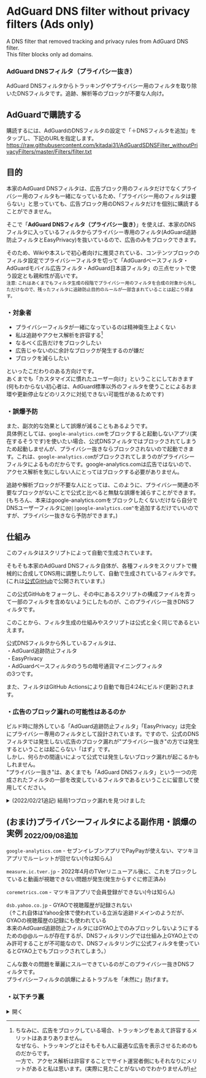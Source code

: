 # AdGuard DNS filter without privacy filters (Ads only)
A DNS filter that removed tracking and privacy rules from AdGuard DNS filter.  
This filter blocks only ad domains.

### AdGuard DNSフィルタ（プライバシー抜き）
AdGuard DNSフィルタからトラッキングやプライバシー用のフィルタを取り除いたDNSフィルタです。追跡、解析等のブロックが不要な人向け。

## AdGuardで購読する
購読するには、AdGuardのDNSフィルタの設定で「＋DNSフィルタを追加」をタップし、下記のURLを指定します。  
https://raw.githubusercontent.com/kitadai31/AdGuardSDNSFilter_withoutPrivacyFilters/master/Filters/filter.txt

## 目的
本家のAdGuard DNSフィルタは、広告ブロック用のフィルタだけでなくプライバシー用のフィルタも一緒になっているため、「プライバシー用のフィルタは要らない」と思っていても、広告ブロック用のDNSフィルタだけを個別に購読することができません。

そこで「**AdGuard DNSフィルタ（プライバシー抜き）**」を使えば、本家のDNSフィルタに入っているフィルタからプライバシー専用のフィルタ(AdGuard追跡防止フィルタとEasyPrivacy)を抜いているので、広告のみをブロックできます。

そのため、Wikiや本スレで初心者向けに推奨されている、コンテンツブロックのフィルタ設定でプライバシーフィルタを切って「AdGuardベースフィルタ・AdGuardモバイル広告フィルタ・AdGuard日本語フィルタ」の三点セットで使う設定とも親和性が高いです。  
<sub>注意: これはあくまでもフィルタ生成の段階でプライバシー用のフィルタを合成の対象から外しただけなので、残ったフィルタに追跡防止目的のルールが一部含まれていることは起こり得ます。</sub>

### ・対象者
* プライバシーフィルタが一緒になっているのは精神衛生上よくない
* 私は追跡やアクセス解析を許容する[^1]
* なるべく広告だけをブロックしたい
* 広告じゃないのに余計なブロックが発生するのが嫌だ
* ブロックを減らしたい

といったこだわりのある方向けです。  
あくまでも「カスタマイズに慣れたユーザー向け」ということにしておきます  
(何もわからない初心者は、AdGuard標準以外のフィルタを使うことによるおま環や更新停止などのリスクに対処できない可能性があるためです)

### ・誤爆予防
また、副次的な効果として誤爆が減ることもあるようです。  
具体例としては、`google-analytics.com`をブロックすると起動しないアプリ(実在するそうです)を使いたい場合、公式DNSフィルタではブロックされてしまうため起動しませんが、プライバシー抜きならブロックされないので起動できます。これは、`google-analytics.com`がブロックされてしまうのがプライバシーフィルタによるものだからです。google-analytics.comは広告ではないので、アクセス解析を気にしない人にとってはブロックする必要がありません。

追跡や解析ブロックが不要な人にとっては、このように、プライバシー関連の不要なブロックがないことで公式と比べると無駄な誤爆を減らすことができます。  
(もちろん、本来はgoogle-analytics.comをブロックしたくないだけなら自分でDNSユーザーフィルタに`@@||google-analytics.com^`を追加するだけでいいのですが、プライバシー抜きなら予防ができます。)

## 仕組み
このフィルタはスクリプトによって自動で生成されています。

そもそも本家のAdGuard DNSフィルタ自体が、各種フィルタをスクリプトで機械的に合成してDNS用に調整したりして、自動で生成されているフィルタです。  
(これは[公式GitHub](https://github.com/AdguardTeam/AdGuardSDNSFilter)で公開されています。)

この公式GitHubをフォークし、その中にあるスクリプトの構成ファイルを弄って一部のフィルタを含めないようにしたものが、このプライバシー抜きDNSフィルタです。

このことから、フィルタ生成の仕組みやスクリプトは公式と全く同じであるといえます。

公式DNSフィルタから外しているフィルタは、  
・AdGuard追跡防止フィルタ  
・EasyPrivacy  
・AdGuardベースフィルタのうちの暗号通貨マイニングフィルタ  
の3つです。

また、フィルタはGitHub Actionsにより自動で毎日4:24にビルド(更新)されます。

### ・広告のブロック漏れの可能性はあるのか
ビルド時に除外している「AdGuard追跡防止フィルタ」「EasyPrivacy」は完全にプライバシー専用のフィルタとして設計されています。ですので、公式のDNSフィルタでは発生しない広告のブロック漏れが"プライバシー抜き"の方では発生するということは起こらない「はず」です。  
しかし、何らかの間違いによって公式では発生しないブロック漏れが起こるかもしれません。  
"プライバシー抜き"は、あくまでも「AdGuard DNSフィルタ」という一つの完成されたフィルタの一部を改変しているフィルタであるということに留意して使用してください。

<details>
<summary>(2022/02/21追記) 結局1つブロック漏れを見つけました</summary>

ネイティブ広告プラットフォームの「Outbrain」と「LOGLY」をブロックするルールがプライバシーの方に入っているため、プライバシー抜きを使っているとこれらがブロックされないようです  
ネイティブ広告とは、ニュースサイトによくある、一見すると普通のおすすめ記事一覧(レコメンドウィジェット)なのに中に広告が仕込まれているタイプの広告のことです  
全体をブロックするとおすすめ記事一覧自体が消えてしまうので、DNSには入れずに通常のフィルタで対処しているのだと思います。  
普通はコンテンツフィルタの方でブロックされるので問題ありませんが、コンテンツフィルタが効かないニュースアプリのアプリ内ブラウザからニュースサイトを開いたなどのパターンなどでは広告が出ます。  
気になる方はDNSユーザールールに`||outbrain.com^` `||logly.co.jp^`を入れればおすすめ記事一覧もろとも消せるのでおすすめです。
</details>

## (おまけ)プライバシーフィルタによる副作用・誤爆の実例<sub> 2022/09/08追加</sub>
`google-analytics.com` - セブンイレブンアプリでPayPayが使えない、マツキヨアプリでルーレットが回せない(今は知らん)

`measure.ic.tver.jp` - 2022年4月のTVerリニューアル後に、これをブロックしていると動画が視聴できない問題が発生(発生からすぐに修正済み)  

`coremetrics.com` - マツキヨアプリで会員登録ができない(今は知らん)

`dsb.yahoo.co.jp` - GYAOで視聴履歴が記録されない  
（↑これ自体はYahoo全体で使われている立派な追跡ドメインのようだが、GYAOの視聴履歴の記録にも使われている  
本来のAdGuard追跡防止フィルタにはGYAO上でのみブロックしないようにするための@@ルールが存在するが、DNSフィルタリングでは仕組み上GYAO上でのみ許可することが不可能なので、DNSフィルタリングに公式フィルタを使っているとGYAO上でもブロックされてしまう。）

こんな数々の問題を華麗にスルーできているのがこのプライバシー抜きDNSフィルタです。  
プライバシーフィルタの誤爆によるトラブルを「未然に」防げます。

### ・以下チラ裏
<details>
<summary>開く</summary>
このことから、上の方には「あくまでもカスタマイズに慣れたユーザー向け」と書いたが、私の本音では、プライバシー対策に関心がなく、Wikiのベース・モバイル・日本語の三点セットをそのまま使っている初心者こそ、プライバシー抜きを使うべきなんじゃないかとも思っている

私は当初、初心者がプライバシー抜きを使うことによって将来起こるかもしれない問題(例えば、もし更新が停止しても自分で対処できない)などのリスクを保証できないので、「慣れてる人向け」と書いた。  
しかしよくよく考えたら、私が保証できない将来のリスクよりも、今本家DNSフィルタを使っていることによる誤爆トラブルの方が多いのではないかという気してきた。  
また、一年ほど動かしていて大きな問題が起こっていないということも、ベースモバイル日本語の初心者にも勧められるのではないかと思う理由の一つである。

プライバシーフィルタが原因の誤爆に遭遇してもその都度対処すればいいじゃないか、というのは確かである。  
しかし、全く詳しくないユーザーで、トラブルが起こったらログ見てブロックされてるドメインを1つ1つ疑って@@ルール追加することができる人が果たしてどれくらいいるだろうか？  
そこまでは求めなくても、アドガの使用そのものを諦めたり、アドガをその都度オンオフするとかやり出す前に、まず本スレやなんGで相談してみることができるだろうか？？  
それを考えると、広告さえ消えればそれでいいという初心者にとっては、効果が実感しにくいプライバシー関係のブロックを犠牲にすることで、誤爆を予防してトラブルを未然に防ぐのもアリだろう。

### ・意外な活用法も
また、これを書いていて私が思いついたのが、逆にコンテンツフィルタではプライバシーを購読し、DNSの方はプライバシー抜きを使うという設定。

理由は次の2点である。
まず、プライバシーフィルタが誤爆を起こすのは、今のところ大抵の場合がアプリ内である。  
二つ目に、プライバシーフィルタが対象とする「アクセス解析」や「トラッキング」は、アプリ内よりもWeb上の方が広く使われていて、しかも効果も発揮しているものだとと私は考えるためである。

もしそうならアプリ内広告にまでわざわざプライバシーフィルタを適用する必要がないから、<sub>(無料版では)</sub>Web上にしか適用されないコンテンツブロックにはプライバシーフィルタを使用しつつ、アプリ内に適用されるDNSフィルタにはプライバシー抜きを使うというのはどうだろうか。  
しかもこれなら、ついでにGyaOの視聴履歴問題も綺麗に解決する。(コンテンツブロックになるので、dsb.yahoo.co.jpを@@でGYAO上のみ許可するという技が機能するため)

プライバシーフィルタは、もしかすると大雑把で誤爆の起こりやすい「DNSフィルタリング」には向いていないのかもしれない。
</details>

[^1]: ちなみに、広告をブロックしている場合、トラッキングをあえて許容するメリットはあまりありません。  
なぜなら、トラッキングとはそもそも人に最適な広告を表示させるためのものだからです。  
一方で、アクセス解析は許容することでサイト運営者側にもそれなりにメリットがあると私は思います。(実際に見たことがないのでわかりませんが)
